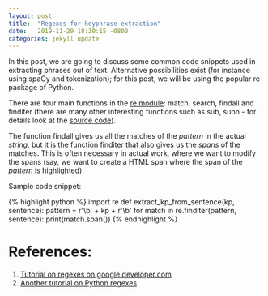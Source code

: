 ```yaml
---
layout: post
title:  "Regexes for keyphrase extraction"
date:   2019-11-29 18:30:15 -0800
categories: jekyll update
---
```

In this post, we are going to discuss some common code snippets used in extracting phrases out of text. 
Alternative possibilities exist (for instance using spaCy and tokenization); for this post, we will be using
the popular re package of Python. 

There are four main functions in the [re module](https://github.com/python/cpython/blob/3.8/Lib/re.py): 
match, search, findall and finditer (there are many other interesting functions such as sub, subn - for 
details look at the [source code](https://github.com/python/cpython/blob/3.8/Lib/re.py)).

The function findall gives 
us all the matches of the _pattern_ in the actual _string_, but it is the function finditer that also gives us
the _spans_ of the matches. This is often necessary in actual work, where we want to modify the spans (say, we want
to create a HTML span where the span of the _pattern_ is highlighted). 

Sample code snippet:

{% highlight python %}
import re
def extract_kp_from_sentence(kp, sentence):
   pattern = r'\b' + kp + r'\b'
   for match in re.finditer(pattern, sentence):
   	  print(match.span())
{% endhighlight %}

# References:
1. [Tutorial on regexes on google.developer.com](https://developers.google.com/edu/python/regular-expressions)
2. [Another tutorial on Python regexes](https://www.guru99.com/python-regular-expressions-complete-tutorial.html)
